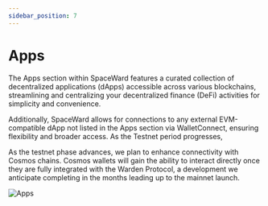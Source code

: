 ```yaml
---
sidebar_position: 7
---
```


# Apps
The Apps section within SpaceWard features a curated collection of decentralized applications (dApps) accessible across various blockchains, streamlining and centralizing your decentralized finance (DeFi) activities for simplicity and convenience.

Additionally, SpaceWard allows for connections to any external EVM-compatible dApp not listed in the Apps section via WalletConnect, ensuring flexibility and broader access. As the Testnet period progresses, 

As the testnet phase advances, we plan to enhance connectivity with Cosmos chains. Cosmos wallets will gain the ability to interact directly once they are fully integrated with the Warden Protocol, a development we anticipate completing in the months leading up to the mainnet launch.

![Apps](https://i.ibb.co/yhM0drs/apps.png)
